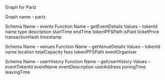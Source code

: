 Graph for Pariz

Graph name – pariz


Schema Name – events
Function Name – getEventDetails
Values – 
tokenId
name
type
description
startTime
endTime
tokenIPFSPath
isPaid
ticketPrice
transactionHash
timestamp


Schema Name – venues
Function Name – getVenueDetails
Values – 
tokenId
name
location
totalCapacity
fees
tokenIPFSPath
eventOrganiser


Schema Name – userHistory
Function Name – getUserHistory
Values – 
eventTokenId
eventName
eventDescription
userAddress
joiningTime
leavingTime
